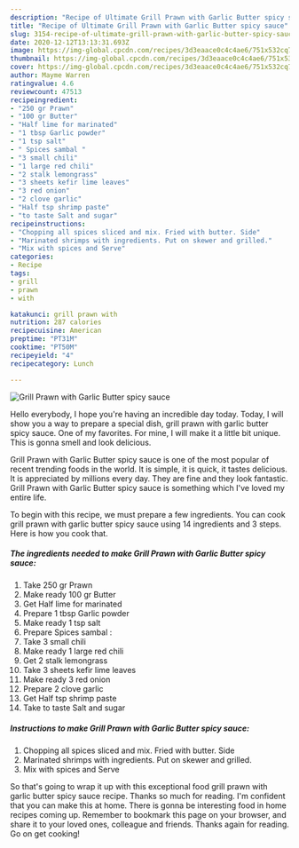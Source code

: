 ```yaml
---
description: "Recipe of Ultimate Grill Prawn with Garlic Butter spicy sauce"
title: "Recipe of Ultimate Grill Prawn with Garlic Butter spicy sauce"
slug: 3154-recipe-of-ultimate-grill-prawn-with-garlic-butter-spicy-sauce
date: 2020-12-12T13:13:31.693Z
image: https://img-global.cpcdn.com/recipes/3d3eaace0c4c4ae6/751x532cq70/grill-prawn-with-garlic-butter-spicy-sauce-recipe-main-photo.jpg
thumbnail: https://img-global.cpcdn.com/recipes/3d3eaace0c4c4ae6/751x532cq70/grill-prawn-with-garlic-butter-spicy-sauce-recipe-main-photo.jpg
cover: https://img-global.cpcdn.com/recipes/3d3eaace0c4c4ae6/751x532cq70/grill-prawn-with-garlic-butter-spicy-sauce-recipe-main-photo.jpg
author: Mayme Warren
ratingvalue: 4.6
reviewcount: 47513
recipeingredient:
- "250 gr Prawn"
- "100 gr Butter"
- "Half lime for marinated"
- "1 tbsp Garlic powder"
- "1 tsp salt"
- " Spices sambal "
- "3 small chili"
- "1 large red chili"
- "2 stalk lemongrass"
- "3 sheets kefir lime leaves"
- "3 red onion"
- "2 clove garlic"
- "Half tsp shrimp paste"
- "to taste Salt and sugar"
recipeinstructions:
- "Chopping all spices sliced and mix. Fried with butter. Side"
- "Marinated shrimps with ingredients. Put on skewer and grilled."
- "Mix with spices and Serve"
categories:
- Recipe
tags:
- grill
- prawn
- with

katakunci: grill prawn with 
nutrition: 287 calories
recipecuisine: American
preptime: "PT31M"
cooktime: "PT50M"
recipeyield: "4"
recipecategory: Lunch

---
```



![Grill Prawn with Garlic Butter spicy sauce](https://img-global.cpcdn.com/recipes/3d3eaace0c4c4ae6/751x532cq70/grill-prawn-with-garlic-butter-spicy-sauce-recipe-main-photo.jpg)

Hello everybody, I hope you're having an incredible day today. Today, I will show you a way to prepare a special dish, grill prawn with garlic butter spicy sauce. One of my favorites. For mine, I will make it a little bit unique. This is gonna smell and look delicious.



Grill Prawn with Garlic Butter spicy sauce is one of the most popular of recent trending foods in the world. It is simple, it is quick, it tastes delicious. It is appreciated by millions every day. They are fine and they look fantastic. Grill Prawn with Garlic Butter spicy sauce is something which I've loved my entire life.


To begin with this recipe, we must prepare a few ingredients. You can cook grill prawn with garlic butter spicy sauce using 14 ingredients and 3 steps. Here is how you cook that.

<!--inarticleads1-->

##### The ingredients needed to make Grill Prawn with Garlic Butter spicy sauce:

1. Take 250 gr Prawn
1. Make ready 100 gr Butter
1. Get Half lime for marinated
1. Prepare 1 tbsp Garlic powder
1. Make ready 1 tsp salt
1. Prepare  Spices sambal :
1. Take 3 small chili
1. Make ready 1 large red chili
1. Get 2 stalk lemongrass
1. Take 3 sheets kefir lime leaves
1. Make ready 3 red onion
1. Prepare 2 clove garlic
1. Get Half tsp shrimp paste
1. Take to taste Salt and sugar




<!--inarticleads2-->

##### Instructions to make Grill Prawn with Garlic Butter spicy sauce:

1. Chopping all spices sliced and mix. Fried with butter. Side
1. Marinated shrimps with ingredients. Put on skewer and grilled.
1. Mix with spices and Serve




So that's going to wrap it up with this exceptional food grill prawn with garlic butter spicy sauce recipe. Thanks so much for reading. I'm confident that you can make this at home. There is gonna be interesting food in home recipes coming up. Remember to bookmark this page on your browser, and share it to your loved ones, colleague and friends. Thanks again for reading. Go on get cooking!
